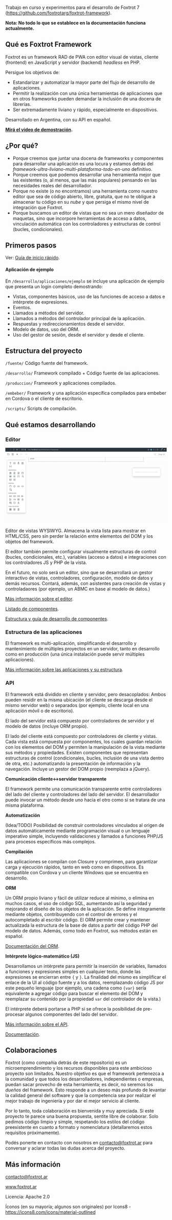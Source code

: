 Trabajo en curso y experimentos para el desarrollo de Foxtrot 7 (https://github.com/foxtrotarg/foxtrot-framework). 

**Nota: No todo lo que se establece en la documentación funciona actualmente.**

## Qué es Foxtrot Framework

Foxtrot es un framework RAD de PWA con editor visual de vistas, cliente (frontend) en JavaScript y servidor (backend) _headless_ en PHP.

Persigue los objetivos de:
- Estandarizar y automatizar la mayor parte del flujo de desarrollo de aplicaciones.
- Permitir la realización con una única herramientas de aplicaciones que en otros frameworks pueden demandar la inclusión de una docena de librerías.
- Ser extremadamente liviano y rápido, especialmente en dispositivos.

Desarrollado en Argentina, con su API en español.

**[Mirá el video de demostración](https://youtu.be/J7Ru9Mfumr8).**

## ¿Por qué?

- Porque creemos que juntar una docena de frameworks y componentes para desarrollar una aplicación es una locura y estamos detrás del _framework-ultra-liviano-multi-plataforma-todo-en-uno_ definitivo.
- Porque creemos que podemos desarrollar una herramienta mejor que las existentes (o, al menos, que las más populares) pensando en las necesidades reales del desarrollador.
- Porque no existe (o no encontramos) una herramienta como nuestro editor que sea de código abierto, libre, gratuita, que no te obligue a almacenar tu código en su _nube_ y que persiga el mismo nivel de integración que Foxtrot.
- Porque buscamos un editor de vistas que no sea un mero diseñador de maquetas, sino que incorpore herramientas de acceso a datos, vinculación automática con los controladores y estructuras de control (bucles, condicionales).

## Primeros pasos

Ver: [Guía de inicio rápido](documentacion/primeros-pasos.md).

#### Aplicación de ejemplo

En `/desarrollo/aplicaciones/ejemplo` se incluye una aplicación de ejemplo que presenta un login completo demostrando:

- Vistas, componentes básicos, uso de las funciones de acceso a datos e intérprete de expresiones.
- Eventos.
- Llamados a métodos del servidor.
- Llamados a métodos del controlador principal de la aplicación.
- Respuestas y redireccionamientos desde el servidor.
- Modelo de datos, uso del ORM.
- Uso del gestor de sesión, desde el servidor y desde el cliente.

## Estructura del proyecto

`/fuente/` Código fuente del framework.

`/desarrollo/` Framework compilado + Código fuente de las aplicaciones.

`/produccion/` Framework y aplicaciones compilados.

`/embeber/` Framework y una aplicación específica compilados para embeber en Cordova o el cliente de escritorio.

`/scripts/` Scripts de compilación.

## Qué estamos desarrollando

### Editor

![](documentacion/img/editor.jpg)

Editor de vistas WYSIWYG. Almacena la vista lista para mostrar en HTML/CSS, pero sin perder la relación entre elementos del DOM y los objetos del framework.

El editor también permite configurar visualmente estructuras de control (bucles, condicionales, etc.), variables (acceso a datos) e integraciones con los controladores JS y PHP de la vista.

En el futuro, no solo será un editor, sino que se desarrollará un gestor interactivo de vistas, controladores, configuración, modelo de datos y demás recursos. Contará, además, con asistentes para creación de vistas y controladaores (por ejemplo, un ABMC en base al modelo de datos.)

[Más información sobre el editor](documentacion/editor.md).

[Listado de componentes](documentacion/componentes.md).

[Estructura y guía de desarrollo de componentes](documentacion/componentes-estructura.md).

### Estructura de las aplicaciones

El framework es multi-aplicación, simplificando el desarrollo y mantenimiento de múltiples proyectos en un servidor, tanto en desarrollo como en producción (una única instalación puede servir múltiples aplicaciones).

[Más información sobre las aplicaciones y su estructura](documentacion/estructura.md).

### API

El framework está dividido en cliente y servidor, pero desacoplados: Ambos pueden residir en la misma ubicación (el cliente se descarga desde el mismo servidor web) o separados (por ejemplo, cliente local en una aplicación móvil o de escritorio).

El lado del servidor está compuesto por controladores de servidor y el modelo de datos (incluye ORM propio).

El lado del cliente está compuesto por controladores de cliente y vistas. Cada vista está compuesta por componentes, los cuales guardan relación con los elementos del DOM y permiten la manipulación de la vista mediante sus métodos y propiedades. Existen componentes que representan estructuras de control (condicionales, bucles, inclusión de una vista dentro de otra, etc.) automatizando la presentación de información y la navegación. Incluye un gestor del DOM propio (reemplaza a jQuery).

**Comunicación cliente<->servidor transparente**

El framework permite una comunicación transparente entre controladores del lado del cliente y controladores del lado del servidor. El desarrollador puede invocar un método desde uno hacia el otro como si se tratara de una misma plataforma.

**Automatización**

(Idea/TODO) Posibilidad de construir controladores vinculados al origen de datos automáticamente mediante programación visual o un lenguaje imperativo simple, incluyendo validaciones y llamados a funciones PHP/JS para procesos específicos más complejos.

**Compilación**

Las aplicaciones se compilan con Closure y comprimen, para garantizar carga y ejecución rápidos, tanto en web como en dispositivos. Es compatible con Cordova y un cliente Windows que se encuentra en desarrollo.

**ORM**

Un ORM propio liviano y fácil de utilizar reduce al mínimo, o elimina en muchos casos, el uso de código SQL, aumentando así la seguridad y mejorando el diseño de los objetos de la aplicación. Se define íntegramente mediante objetos, contribuyendo con el control de errores y el autocompletado al escribir código. El ORM permite crear y mantener actualizada la estructura de la base de datos a partir del código PHP del modelo de datos. Además, como todo en Foxtrot, sus métodos están en español.

[Documentación del ORM](documentacion/api/orm.md).

**Intérprete lógico-matemático (JS)**

Desarrollamos un intérprete para permitir la inserción de variables, llamados a funciones y expresiones simples en cualquier texto, donde las expresiones se encierran entre `{` y `}`. La finalidad del mismo es simplificar el enlace de la UI al código fuente y a los datos, reemplazando código JS por este pequeño lenguaje (por ejemplo, una cadena como `{var}` sería equivalente a agregar código para buscar el elemento del DOM y reemplazar su contenido por la propiedad `var` del controlador de la vista.)

El intérprete deberá portarse a PHP si se ofrece la posibilidad de pre-procesar algunos componentes del lado del servidor.

[Más información sobre el API](documentacion/api.md).

[Documentación](documentacion/api/indice.md).

## Colaboraciones

Foxtrot (como compañía detrás de este repositorio) es un microemprendimiento y los recursos disponibles para este ambicioso proyecto son limitados. Nuestro objetivo es que el framework pertenezca a la comunidad y que todos los desarrolladores, independientes o empresas, puedan sacar provecho de esta herramienta; es decir, no seremos los _dueños_ del framework. Esto responde a un deseo más profundo de levantar la calidad general del software y que la competencia sea por realizar el mejor trabajo de ingeniería y por dar el mejor servicio al cliente.

Por lo tanto, toda colaboración es bienvenida y muy apreciada. Si este proyecto te parece una buena propuesta, sentite libre de colaborar. Solo pedimos código limpio y simple, respetando los estilos del código preexistente en cuanto a formato y nomenclatura (detallaremos estos requisitos próximamente).

Podés ponerte en contacto con nosotros en contacto@foxtrot.ar para conversar y aclarar todas las dudas acerca del proyecto.

## Más información

contacto@foxtrot.ar

www.foxtrot.ar

Licencia: Apache 2.0

Íconos (en su mayoría; algunos son originales) por Icons8 - https://icons8.com/icons/material-outlined
